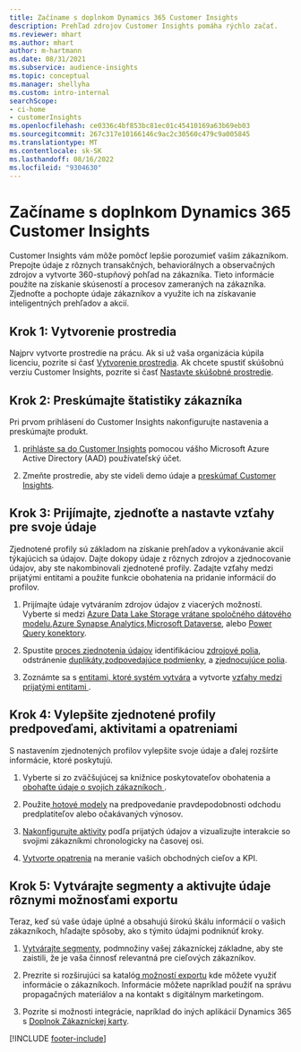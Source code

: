 ```yaml
---
title: Začíname s doplnkom Dynamics 365 Customer Insights
description: Prehľad zdrojov Customer Insights pomáha rýchlo začať.
ms.reviewer: mhart
ms.author: mhart
author: m-hartmann
ms.date: 08/31/2021
ms.subservice: audience-insights
ms.topic: conceptual
ms.manager: shellyha
ms.custom: intro-internal
searchScope:
- ci-home
- customerInsights
ms.openlocfilehash: ce0336c4bf853bc81ec01c45410169a63b69eb03
ms.sourcegitcommit: 267c317e10166146c9ac2c30560c479c9a005845
ms.translationtype: MT
ms.contentlocale: sk-SK
ms.lasthandoff: 08/16/2022
ms.locfileid: "9304630"
---
```

# <a name="get-started-with-dynamics-365-customer-insights"></a>Začíname s doplnkom Dynamics 365 Customer Insights

Customer Insights vám môže pomôcť lepšie porozumieť vašim zákazníkom. Prepojte údaje z rôznych transakčných, behaviorálnych a observačných zdrojov a vytvorte 360-stupňový pohľad na zákazníka. Tieto informácie použite na získanie skúseností a procesov zameraných na zákazníka. Zjednoťte a pochopte údaje zákazníkov a využite ich na získavanie inteligentných prehľadov a akcií.

## <a name="step-1-create-an-environment"></a>Krok 1: Vytvorenie prostredia

Najprv vytvorte prostredie na prácu. Ak si už vaša organizácia kúpila licenciu, pozrite si časť [Vytvorenie prostredia](create-environment.md). Ak chcete spustiť skúšobnú verziu Customer Insights, pozrite si časť [Nastavte skúšobné prostredie](trial-signup.md).

## <a name="step-2-explore-customer-insights"></a>Krok 2: Preskúmajte štatistiky zákazníka

Pri prvom prihlásení do Customer Insights nakonfigurujte nastavenia a preskúmajte produkt.

1. [prihláste sa do Customer Insights](https://home.ci.ai.dynamics.com) pomocou vášho Microsoft Azure Active Directory (AAD) používateľský účet.

1. Zmeňte prostredie, aby ste videli demo údaje a [preskúmať Customer Insights](home.md).

## <a name="step-3-ingest-unify-and-set-up-relationships-for-your-data"></a>Krok 3: Prijímajte, zjednoťte a nastavte vzťahy pre svoje údaje

Zjednotené profily sú základom na získanie prehľadov a vykonávanie akcií týkajúcich sa údajov. Dajte dokopy údaje z rôznych zdrojov a zjednocovanie údajov, aby ste nakombinovali zjednotené profily. Zadajte vzťahy medzi prijatými entitami a použite funkcie obohatenia na pridanie informácií do profilov.

1. Prijímajte údaje vytváraním zdrojov údajov z viacerých možností. Vyberte si medzi [Azure Data Lake Storage vrátane spoločného dátového modelu](connect-common-data-model.md),[Azure Synapse Analytics](connect-synapse.md),[Microsoft Dataverse](connect-dataverse-managed-lake.md), alebo [Power Query konektory](connect-power-query.md).

1. Spustite [proces zjednotenia údajov](data-unification.md) identifikáciou [zdrojové polia](map-entities.md), odstránenie [duplikáty](remove-duplicates.md),[zodpovedajúce podmienky](match-entities.md), a [zjednocujúce polia](merge-entities.md).

1. Zoznámte sa s [entitami, ktoré systém vytvára](entities.md) a vytvorte [vzťahy medzi prijatými entitami ](relationships.md).

## <a name="step-4-enhance-unified-profiles-with-predictions-activities-and-measures"></a>Krok 4: Vylepšite zjednotené profily predpoveďami, aktivitami a opatreniami

S nastavením zjednotených profilov vylepšite svoje údaje a ďalej rozšírte informácie, ktoré poskytujú.

1. Vyberte si zo zväčšujúcej sa knižnice poskytovateľov obohatenia a[ obohaťte údaje o svojich zákazníkoch ](enrichment-hub.md).

1. Použite[ hotové modely](predictions-overview.md) na predpovedanie pravdepodobnosti odchodu predplatiteľov alebo očakávaných výnosov.

1. [Nakonfigurujte aktivity](activities.md) podľa prijatých údajov a vizualizujte interakcie so svojimi zákazníkmi chronologicky na časovej osi.

1. [Vytvorte opatrenia](measures.md) na meranie vašich obchodných cieľov a KPI.

## <a name="step-5-create-segments-and-activate-data-through-various-export-options"></a>Krok 5: Vytvárajte segmenty a aktivujte údaje rôznymi možnosťami exportu

Teraz, keď sú vaše údaje úplné a obsahujú širokú škálu informácií o vašich zákazníkoch, hľadajte spôsoby, ako s týmito údajmi podniknúť kroky.

1. [Vytvárajte segmenty](segments.md), podmnožiny vašej zákazníckej základne, aby ste zaistili, že je vaša činnosť relevantná pre cieľových zákazníkov.

1. Prezrite si rozširujúci sa katalóg[ možností exportu](export-destinations.md) kde môžete využiť informácie o zákazníkoch. Informácie môžete napríklad použiť na správu propagačných materiálov a na kontakt s digitálnym marketingom.

1. Pozrite si možnosti integrácie, napríklad do iných aplikácií Dynamics 365 s [Doplnok Zákazníckej karty](customer-card-add-in.md).  


[!INCLUDE [footer-include](includes/footer-banner.md)]
